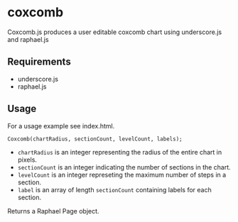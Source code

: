 # coxcomb

Coxcomb.js produces a user editable coxcomb chart using underscore.js and raphael.js

## Requirements

* underscore.js
* raphael.js

## Usage
For a usage example see index.html.

`Coxcomb(chartRadius, sectionCount, levelCount, labels);`

* `chartRadius` is an integer representing the radius of the entire chart in pixels.
* `sectionCount` is an integer indicating the number of sections in the chart.
* `levelCount` is an integer represeting the maximum number of steps in a section.
* `label` is an array of length `sectionCount` containing labels for each section.

Returns a Raphael Page object.

